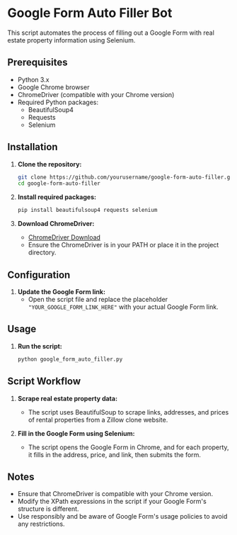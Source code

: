 # Google Form Auto Filler Bot

This script automates the process of filling out a Google Form with real estate property information using Selenium.

## Prerequisites

- Python 3.x
- Google Chrome browser
- ChromeDriver (compatible with your Chrome version)
- Required Python packages:
  - BeautifulSoup4
  - Requests
  - Selenium

## Installation

1. **Clone the repository:**

   ```sh
   git clone https://github.com/yourusername/google-form-auto-filler.git
   cd google-form-auto-filler
   ```

2. **Install required packages:**

   ```sh
   pip install beautifulsoup4 requests selenium
   ```

3. **Download ChromeDriver:**
   - [ChromeDriver Download](https://sites.google.com/chromium.org/driver/downloads)
   - Ensure the ChromeDriver is in your PATH or place it in the project directory.

## Configuration

1. **Update the Google Form link:**
   - Open the script file and replace the placeholder `"YOUR_GOOGLE_FORM_LINK_HERE"` with your actual Google Form link.

## Usage

1. **Run the script:**
   ```sh
   python google_form_auto_filler.py
   ```

## Script Workflow

1. **Scrape real estate property data:**

   - The script uses BeautifulSoup to scrape links, addresses, and prices of rental properties from a Zillow clone website.

2. **Fill in the Google Form using Selenium:**
   - The script opens the Google Form in Chrome, and for each property, it fills in the address, price, and link, then submits the form.

## Notes

- Ensure that ChromeDriver is compatible with your Chrome version.
- Modify the XPath expressions in the script if your Google Form's structure is different.
- Use responsibly and be aware of Google Form's usage policies to avoid any restrictions.
